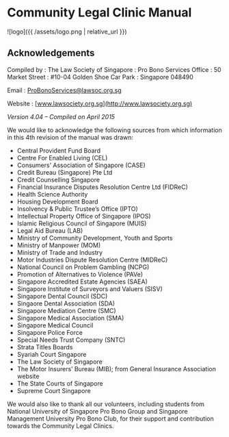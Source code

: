 # Community Legal Clinic Manual

![logo]({{ /assets/logo.png | relative_url }})

## Acknowledgements

Compiled by
: The Law Society of Singapore
: Pro Bono Services Office
: 50 Market Street
: \#10-04 Golden Shoe Car Park
: Singapore 048490

Email
: <ProBonoServices@lawsoc.org.sg>

Website
: [www.lawsociety.org.sg](http://www.lawsociety.org.sg)

*Version 4.04 – Compiled on April 2015*

We would like to acknowledge the following sources from which
information in this 4th revision of the manual was drawn:

-   Central Provident Fund Board
-   Centre For Enabled Living (CEL)
-   Consumers’ Association of Singapore (CASE)
-   Credit Bureau (Singapore) Pte Ltd
-   Credit Counselling Singapore
-   Financial Insurance Disputes Resolution Centre Ltd (FIDReC)
-   Health Science Authority
-   Housing Development Board
-   Insolvency & Public Trustee’s Office (IPTO)
-   Intellectual Property Office of Singapore (IPOS)
-   Islamic Religious Council of Singapore (MUIS)
-   Legal Aid Bureau (LAB)
-   Ministry of Community Development, Youth and Sports
-   Ministry of Manpower (MOM)
-   Ministry of Trade and Industry
-   Motor Industries Dispute Resolution Centre (MIDReC)
-   National Council on Problem Gambling (NCPG)
-   Promotion of Alternatives to Violence (PAVe)
-   Singapore Accredited Estate Agencies (SAEA)
-   Singapore Institute of Surveyors and Valuers (SISV)
-   Singapore Dental Council (SDC)
-   Singaore Dental Association (SDA)
-   Singapore Mediation Centre (SMC)
-   Singapore Medical Association (SMA)
-   Singapore Medical Council
-   Singapore Police Force
-   Special Needs Trust Company (SNTC)
-   Strata Titles Boards
-   Syariah Court Singapore
-   The Law Society of Singapore
-   The Motor Insurers’ Bureau (MIB); from General Insurance Association
    website
-   The State Courts of Singapore
-   Supreme Court Singapore

We would also like to thank all our volunteers, including students from
National University of Singapore Pro Bono Group and Singapore Management
University Pro Bono Club, for their support and contribution towards the
Community Legal Clinics.
